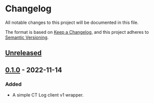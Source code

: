 # Changelog

All notable changes to this project will be documented in this file.

The format is based on [Keep a Changelog](https://keepachangelog.com/en/1.0.0/),
and this project adheres to [Semantic Versioning](https://semver.org/spec/v2.0.0.html).

## [Unreleased]

## [0.1.0] - 2022-11-14

### Added

- A simple CT Log client v1 wrapper.

[unreleased]: https://github.com/stack-rs/ctlog/compare/v0.1.0...HEAD
[0.1.0]: https://github.com/stack-rs/ctlog/releases/tag/v0.1.0
